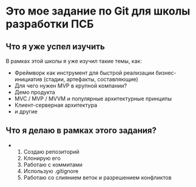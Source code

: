 # Это мое задание по Git для школы разработки ПСБ
## Что я уже успел изучить
В рамках этой школы я уже изучил такие темы, как:
* Фреймворк как инструмент для быстрой реализации бизнес-инициатив (стадии, артефакты, составляющие)
* Для чего нужен MVP в крупной компании?
* Демо продукта
* MVC / MVP / MVVM и популярные архитектурные принципы
* Клиент-серверная архитектура
*  и другие
## Что я делаю в рамках этого задания?
* 1. Создаю репозиторий
  2. Клонирую его
  3. Работаю с коммитами
  4. Использую .gitignore
  5. Работаю со слиянием веток и разрешением конфликтов
